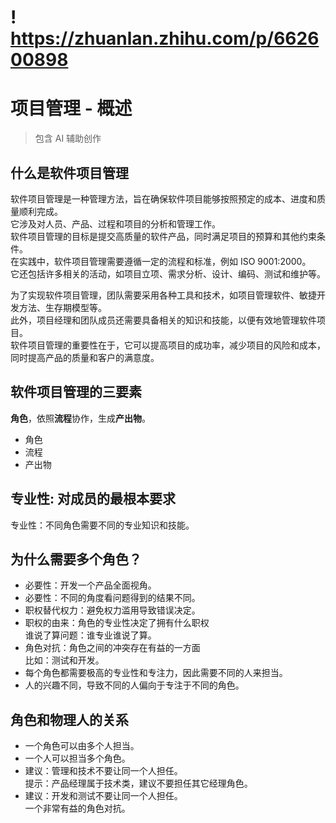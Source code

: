 # ! <https://zhuanlan.zhihu.com/p/662600898>

# 项目管理 - 概述

> 包含 AI 辅助创作

## 什么是软件项目管理

软件项目管理是一种管理方法，旨在确保软件项目能够按照预定的成本、进度和质量顺利完成。  
它涉及对人员、产品、过程和项目的分析和管理工作。  
软件项目管理的目标是提交高质量的软件产品，同时满足项目的预算和其他约束条件。  
在实践中，软件项目管理需要遵循一定的流程和标准，例如 ISO 9001:2000。  
它还包括许多相关的活动，如项目立项、需求分析、设计、编码、测试和维护等。

为了实现软件项目管理，团队需要采用各种工具和技术，如项目管理软件、敏捷开发方法、生存期模型等。  
此外，项目经理和团队成员还需要具备相关的知识和技能，以便有效地管理软件项目。  
软件项目管理的重要性在于，它可以提高项目的成功率，减少项目的风险和成本，同时提高产品的质量和客户的满意度。

## 软件项目管理的三要素

**角色**，依照**流程**协作，生成**产出物**。

- 角色
- 流程
- 产出物

## 专业性: 对成员的最根本要求

专业性：不同角色需要不同的专业知识和技能。

## 为什么需要多个角色？

- 必要性：开发一个产品全面视角。
- 必要性：不同的角度看问题得到的结果不同。
- 职权替代权力：避免权力滥用导致错误决定。
- 职权的由来：角色的专业性决定了拥有什么职权  
  谁说了算问题：谁专业谁说了算。
- 角色对抗：角色之间的冲突存在有益的一方面  
  比如：测试和开发。
- 每个角色都需要极高的专业性和专注力，因此需要不同的人来担当。
- 人的兴趣不同，导致不同的人偏向于专注于不同的角色。

## 角色和物理人的关系

- 一个角色可以由多个人担当。
- 一个人可以担当多个角色。
- 建议：管理和技术不要让同一个人担任。  
  提示：产品经理属于技术类，建议不要担任其它经理角色。
- 建议：开发和测试不要让同一个人担任。  
  一个非常有益的角色对抗。
